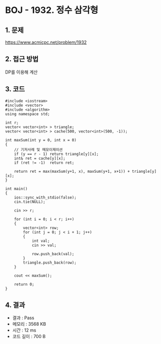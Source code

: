 # BOJ - 1932. 정수 삼각형

## 1. 문제  
https://www.acmicpc.net/problem/1932
## 2. 접근 방법  
DP를 이용해 계산
## 3. 코드  
```
#include <iostream>
#include <vector>
#include <algorithm>
using namespace std;

int r;
vector< vector<int> > triangle;
vector< vector<int> > cache(500, vector<int>(500, -1));

int maxSum(int y = 0, int x = 0)
{
	// 기저사례 및 메모이제이션
	if (y == r - 1)	return triangle[y][x];
	int& ret = cache[y][x];
	if (ret != -1)	return ret;

	return ret = max(maxSum(y+1, x), maxSum(y+1, x+1)) + triangle[y][x];
}

int main()
{
	ios::sync_with_stdio(false);
	cin.tie(NULL);

	cin >> r;
		
	for (int i = 0; i < r; i++)
	{
		vector<int> row;
		for (int j = 0; j < i + 1; j++)
		{
			int val;
			cin >> val;

			row.push_back(val);
		}
		triangle.push_back(row);
	}

	cout << maxSum();

	return 0;
}
```
## 4. 결과
- 결과 : Pass
- 메모리 : 3568 KB
- 시간 : 12 ms
- 코드 길이 : 700 B